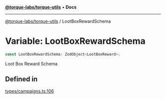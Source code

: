 [**@torque-labs/torque-utils**](../README.md) • **Docs**

***

[@torque-labs/torque-utils](../README.md) / LootBoxRewardSchema

# Variable: LootBoxRewardSchema

```ts
const LootBoxRewardSchema: ZodObject<LootBoxReward>;
```

Loot Box Reward Schema

## Defined in

[types/campaigns.ts:106](https://github.com/torque-labs/torque-utils/blob/fcba00c7b8994c0932484e8f489988b91291c603/types/campaigns.ts#L106)
